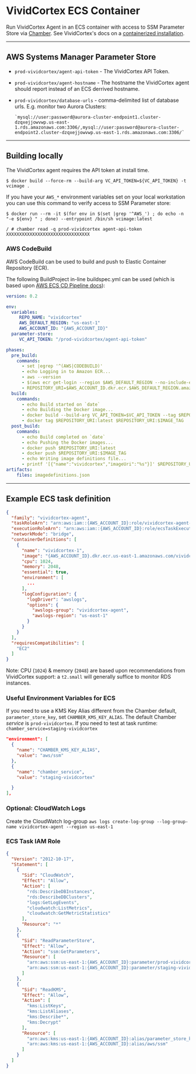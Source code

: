 # VividCortex ECS Container

Run VividCortex Agent in an ECS container with access to SSM Parameter Store via [Chamber][2].
See VividCortex's docs on a [containerized installation][1].


[1]: https://docs.vividcortex.com/getting-started/containerized-installation/
[2]: https://github.com/segmentio/chamber

----
## AWS Systems Manager Parameter Store

* `prod-vividcortex/agent-api-token` - The VividCortex API Token.
* `prod-vividcortex/agent-hostname` - The hostname the VividCortex agent should report instead of an ECS derrived hostname.
* `prod-vividcortex/database-urls` - comma-delimited list of database urls. E.g. monitor two Aurora Clusters:

      `mysql://user:password@aurora-cluster-endpoint1.cluster-dzqxejjowvwp.us-east-1.rds.amazonaws.com:3306/,mysql://user:password@aurora-cluster-endpoint2.cluster-dzqxejjowvwp.us-east-1.rds.amazonaws.com:3306/`

----
## Building locally

The VividCortex agent requires the API token at install time.

```shell
$ docker build --force-rm --build-arg VC_API_TOKEN=${VC_API_TOKEN} -t vcimage .
```

If you have your `AWS_*` environment variables set on your local workstation you can use this command to verify access to SSM Parameter store:

```shell
$ docker run --rm -it $(for env in $(set |grep '^AWS_') ; do echo -n "-e ${env} " ; done) --entrypoint /bin/sh vcimage:latest

/ # chamber read -q prod-vividcortex agent-api-token
XXXXXXXXXXXXXXXXXXXXXXXXXXXXXXXX
```


### AWS CodeBuild

AWS CodeBuild can be used to build and push to Elastic Container Repository (ECR).

The following BuildProject in-line buildspec.yml can be used (which is based upon [AWS ECS CD Pipeline docs][3]):

[3]: https://docs.aws.amazon.com/AmazonECS/latest/developerguide/ecs-cd-pipeline.html

```yaml
version: 0.2

env:
  variables:
     REPO_NAME: "vividcortex"
     AWS_DEFAULT_REGION: "us-east-1"
     AWS_ACCOUNT_ID: "{AWS_ACCOUNT_ID}"
  parameter-store:
     VC_API_TOKEN: "/prod-vividcortex/agent-api-token"

phases:
  pre_build:
    commands:
      - set |egrep '^(AWS|CODEBUILD)'
      - echo Logging in to Amazon ECR...
      - aws --version
      - $(aws ecr get-login --region $AWS_DEFAULT_REGION --no-include-email)
      - REPOSITORY_URI=$AWS_ACCOUNT_ID.dkr.ecr.$AWS_DEFAULT_REGION.amazonaws.com/$REPO_NAME
  build:
    commands:
      - echo Build started on `date`
      - echo Building the Docker image...
      - docker build --build-arg VC_API_TOKEN=$VC_API_TOKEN --tag $REPOSITORY_URI:latest .
      - docker tag $REPOSITORY_URI:latest $REPOSITORY_URI:$IMAGE_TAG
  post_build:
    commands:
      - echo Build completed on `date`
      - echo Pushing the Docker images...
      - docker push $REPOSITORY_URI:latest
      - docker push $REPOSITORY_URI:$IMAGE_TAG
      - echo Writing image definitions file...
      - printf '[{"name":"vividcortex","imageUri":"%s"}]' $REPOSITORY_URI:$IMAGE_TAG > imagedefinitions.json
artifacts:
    files: imagedefinitions.json
```


----
## Example ECS task definition

```json
{
  "family": "vividcortex-agent",
  "taskRoleArn": "arn:aws:iam::{AWS_ACCOUNT_ID}:role/vividcortex-agent-ecs-task",
  "executionRoleArn": "arn:aws:iam::{AWS_ACCOUNT_ID}:role/ecsTaskExecutionRole",
  "networkMode": "bridge",
  "containerDefinitions": [
    {
      "name": "vividcortex-1",
      "image": "{AWS_ACCOUNT_ID}.dkr.ecr.us-east-1.amazonaws.com/vividcortex:latest",
      "cpu": 1024,
      "memory": 2048,
      "essential": true,
      "environment": [
        ...
      ],
      "logConfiguration": {
        "logDriver": "awslogs",
        "options": {
          "awslogs-group": "vividcortex-agent",
          "awslogs-region": "us-east-1"
        }
      }
    }
  ],
  "requiresCompatibilities": [
    "EC2"
  ]
}
```

Note: CPU (`1024`) & memory (`2048`) are based upon recommendations from VividCortex support: a `t2.small` will generally suffice to monitor RDS instances.

### Useful Environment Variables for ECS

If you need to use a KMS Key Alias different from the Chamber default, `parameter_store_key`, set `CHAMBER_KMS_KEY_ALIAS`. The default Chamber _service_ is `prod-vividcortex`. If you need to test at task runtime: `chamber_service=staging-vividcortex`

```json
"environment": [
  {
    "name": "CHAMBER_KMS_KEY_ALIAS",
    "value": "aws/ssm"
  },
  {
    "name": "chamber_service",
    "value": "staging-vividcortex"

  }
],
```


### Optional: CloudWatch Logs

Create the CloudWatch log-group
`aws logs create-log-group --log-group-name vividcortex-agent --region us-east-1`


### ECS Task IAM Role

```json
{
  "Version": "2012-10-17",
  "Statement": [
    {
      "Sid": "CloudWatch",
      "Effect": "Allow",
      "Action": [
        "rds:DescribeDBInstances",
        "rds:DescribeDBClusters",
        "logs:GetLogEvents",
        "cloudwatch:ListMetrics",
        "cloudwatch:GetMetricStatistics"
      ],
      "Resource": "*"
    },
    {
      "Sid": "ReadParameterStore",
      "Effect": "Allow",
      "Action": "ssm:GetParameters",
      "Resource": [
        "arn:aws:ssm:us-east-1:{AWS_ACCOUNT_ID}:parameter/prod-vividcortex/*",
        "arn:aws:ssm:us-east-1:{AWS_ACCOUNT_ID}:parameter/staging-vividcortex/*"
      ]
    },
    {
      "Sid": "ReadKMS",
      "Effect": "Allow",
      "Action": [
        "kms:ListKeys",
        "kms:ListAliases",
        "kms:Describe*",
        "kms:Decrypt"
      ],
      "Resource": [
        "arn:aws:kms:us-east-1:{AWS_ACCOUNT_ID}:alias/parameter_store_key",
        "arn:aws:kms:us-east-1:{AWS_ACCOUNT_ID}:alias/aws/ssm"
      ]
    }
  ]
}
```
